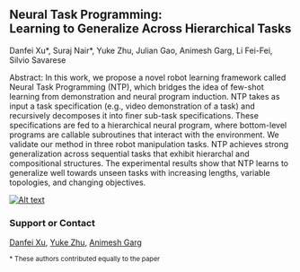 ## Neural Task Programming:<br/> Learning to Generalize Across Hierarchical Tasks

Danfei Xu\*, Suraj Nair\*, Yuke Zhu, Julian Gao, Animesh Garg, Li Fei-Fei, Silvio Savarese

Abstract: In this work, we propose a novel robot learning framework called Neural Task Programming (NTP), which bridges the idea of few-shot learning from demonstration and neural program induction. NTP takes as input a task specification (e.g., video demonstration of a task) and recursively decomposes it into finer sub-task specifications. These specifications are fed to a hierarchical neural program, where bottom-level programs are callable subroutines that interact with the environment. We validate our method in three robot manipulation tasks. NTP achieves strong generalization across sequential tasks that exhibit hierarchal and compositional structures. The experimental results show that NTP learns to generalize well towards unseen tasks with increasing lengths, variable topologies, and changing objectives.

[![Alt text](https://img.youtube.com/vi/THq7I7C5rkk/0.jpg)](https://www.youtube.com/watch?v=THq7I7C5rkk&feature=youtu.be)


### Support or Contact

[Danfei Xu](http://cs.stanford.edu/~danfei/), [Yuke Zhu](https://web.stanford.edu/~yukez/), [Animesh Garg](http://animesh.garg.tech)

 <sup>* These authors contributed equally to the paper</sup>

